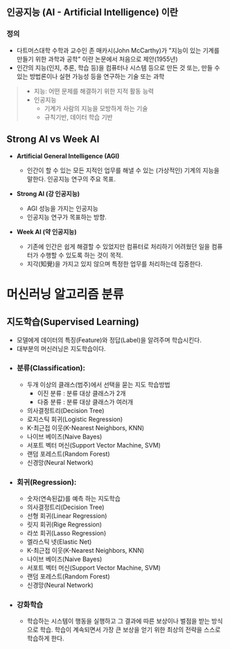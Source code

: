 ## 인공지능 (AI - Artificial Intelligence) 이란

### 정의
- 다트머스대학 수학과 교수인 존 매카시(John McCarthy)가 "지능이 있는 기계를 만들기 위한 과학과 공학" 이란 논문에서 처음으로 제안(1955년)
- 인간의 지능(인지, 추론, 학습 등)을 컴퓨터나 시스템 등으로 만든 것 또는, 만들 수 있는 방법론이나 실현 가능성 등을 연구하는 기술 또는 과학
    
> - 지능: 어떤 문제를 해결하기 위한 지적 활동 능력
> - 인공지능
>      - 기계가 사람의 지능을 모방하게 하는 기술
>      - 규칙기반, 데이터 학습 기반

## Strong AI vs Week AI
- **Artificial General Intelligence (AGI)**
    - 인간이 할 수 있는 모든 지적인 업무를 해낼 수 있는 (가상적인) 기계의 지능을 말한다. 인공지능 연구의 주요 목표.
- **Strong AI (강 인공지능)**
    - AGI 성능을 가지는 인공지능
    - 인공지능 연구가 목표하는 방향.
    
- **Week AI (약 인공지능)**
    - 기존에 인간은 쉽게 해결할 수 있었지만 컴퓨터로 처리하기 어려웠던 일을 컴퓨터가 수행할 수 있도록 하는 것이 목적.
    - 지각(知覺)을 가지고 있지 않으며 특정한 업무를 처리하는데 집중한다.
	
# 머신러닝 알고리즘 분류

## 지도학습(Supervised Learning)
- 모델에게 데이터의 특징(Feature)와 정답(Label)을 알려주며 학습시킨다.
- 대부분의 머신러닝은 지도학습이다.
- ### 분류(Classification):
    - 두개 이상의 클래스(범주)에서 선택을 묻는 지도 학습방법
        - 이진 분류 : 분류 대상 클래스가 2개
        - 다중 분류 : 분류 대상 클래스가 여러개
    - 의사결정트리(Decision Tree)
    - 로지스틱 회귀(Logistic Regression)
    - K-최근접 이웃(K-Nearest Neighbors, KNN)
    - 나이브 베이즈(Naive Bayes)
    - 서포트 벡터 머신(Support Vector Machine, SVM)
    - 랜덤 포레스트(Random Forest)
    - 신경망(Neural Network)
- ### 회귀(Regression):
    - 숫자(연속된값)를 예측 하는 지도학습
    - 의사결정트리(Decision Tree)
    - 선형 회귀(Linear Regression)
    - 릿지 회귀(Rige Regression)
    - 라쏘 회귀(Lasso Regression)
    - 엘라스틱 넷(Elastic Net)
    - K-최근접 이웃(K-Nearest Neighbors, KNN)
    - 나이브 베이즈(Naive Bayes)
    - 서포트 벡터 머신(Support Vector Machine, SVM)
    - 랜덤 포레스트(Random Forest)
    - 신경망(Neural Network)
- ### 강화학습
    - 학습하는 시스템이 행동을 실행하고 그 결과에 따른 보상이나 벌점을 받는 방식으로 학습.  학습이 계속되면서 가장 큰 보상을 얻기 위한 최상의 전략을 스스로 학습하게 한다.	
	
	
	